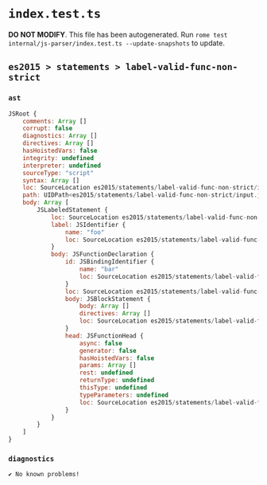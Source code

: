 # `index.test.ts`

**DO NOT MODIFY**. This file has been autogenerated. Run `rome test internal/js-parser/index.test.ts --update-snapshots` to update.

## `es2015 > statements > label-valid-func-non-strict`

### `ast`

```javascript
JSRoot {
	comments: Array []
	corrupt: false
	diagnostics: Array []
	directives: Array []
	hasHoistedVars: false
	integrity: undefined
	interpreter: undefined
	sourceType: "script"
	syntax: Array []
	loc: SourceLocation es2015/statements/label-valid-func-non-strict/input.js 1:0-2:0
	path: UIDPath<es2015/statements/label-valid-func-non-strict/input.js>
	body: Array [
		JSLabeledStatement {
			loc: SourceLocation es2015/statements/label-valid-func-non-strict/input.js 1:0-1:22
			label: JSIdentifier {
				name: "foo"
				loc: SourceLocation es2015/statements/label-valid-func-non-strict/input.js 1:0-1:3 (foo)
			}
			body: JSFunctionDeclaration {
				id: JSBindingIdentifier {
					name: "bar"
					loc: SourceLocation es2015/statements/label-valid-func-non-strict/input.js 1:14-1:17 (bar)
				}
				loc: SourceLocation es2015/statements/label-valid-func-non-strict/input.js 1:5-1:22
				body: JSBlockStatement {
					body: Array []
					directives: Array []
					loc: SourceLocation es2015/statements/label-valid-func-non-strict/input.js 1:20-1:22
				}
				head: JSFunctionHead {
					async: false
					generator: false
					hasHoistedVars: false
					params: Array []
					rest: undefined
					returnType: undefined
					thisType: undefined
					typeParameters: undefined
					loc: SourceLocation es2015/statements/label-valid-func-non-strict/input.js 1:17-1:19
				}
			}
		}
	]
}
```

### `diagnostics`

```
✔ No known problems!

```
